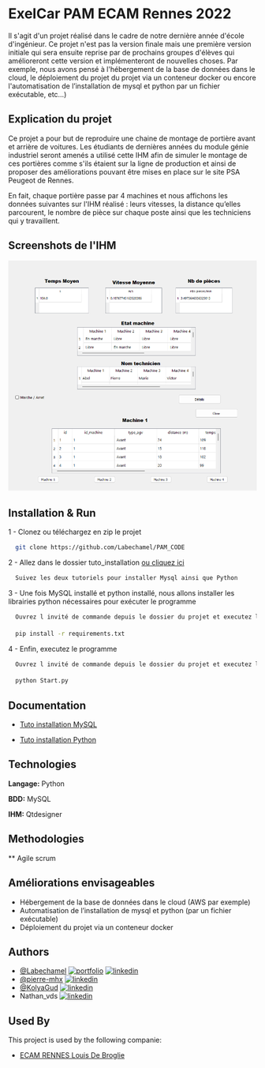 
# ExelCar PAM ECAM Rennes 2022

Il s'agit d'un projet réalisé dans le cadre de notre dernière année d'école d'ingénieur. Ce projet n'est pas la version finale mais une première version initiale qui sera ensuite reprise par de prochains groupes d'élèves qui amélioreront cette version et implémenteront de nouvelles choses. Par exemple, nous avons pensé à l'hébergement de la base de données dans le cloud, le déploiement du projet du projet via un conteneur docker ou encore l'automatisation de l’installation de mysql et python par un fichier exécutable, etc…)


## Explication du projet
Ce projet a pour but de reproduire une chaine de montage de portière avant et arrière de voitures. Les étudiants de dernières années du module génie industriel seront amenés a utilisé cette IHM afin de simuler le montage de ces portières comme s'ils étaient sur la ligne de production et ainsi de proposer des améliorations pouvant être mises en place sur le site PSA Peugeot de Rennes.

En fait, chaque portière passe par 4 machines et nous affichons les données suivantes sur l'IHM réalisé : leurs vitesses, la distance qu’elles parcourent, le nombre de pièce sur chaque poste ainsi que les techniciens qui y travaillent. 



## Screenshots de l'IHM

![App Screenshot](https://raw.githubusercontent.com/Labechamel/PAM_CODE/master/screenshot/ihm.png)


## Installation & Run

1 - Clonez ou téléchargez en zip le projet

```bash
  git clone https://github.com/Labechamel/PAM_CODE
```

2 - Allez dans le dossier tuto_installation [ou cliquez ici](https://linktodocumentation)

```bash
  Suivez les deux tutoriels pour installer Mysql ainsi que Python 
```

3 - Une fois MySQL installé et python installé, nous allons installer les librairies python nécessaires pour exécuter le programme

```bash
  Ouvrez l invité de commande depuis le dossier du projet et executez la commande ci-dessous :

  pip install -r requirements.txt
```

4 - Enfin, executez le programme

```bash
  Ouvrez l invité de commande depuis le dossier du projet et executez la commande ci-dessous :

  python Start.py
```

## Documentation

- [Tuto installation MySQL](https://linktodocumentation)

- [Tuto installation Python](https://linktodocumentation)


## Technologies

**Langage:** Python

**BDD:** MySQL

**IHM:** Qtdesigner

## Methodologies 

** Agile scrum 


## Améliorations envisageables

- Hébergement de la base de données dans le cloud (AWS par exemple)
- Automatisation de l’installation de mysql et python (par un fichier exécutable)
- Déploiement du projet via un conteneur docker



## Authors

- [@Labechamel](https://github.com/Labechamel)
[![portfolio](https://img.shields.io/badge/my_portfolio-000?style=for-the-badge&logo=ko-fi&logoColor=white)](https://simonbechu.me/)
[![linkedin](https://img.shields.io/badge/linkedin-0A66C2?style=for-the-badge&logo=linkedin&logoColor=white)](https://www.linkedin.com/in/bechu-simon/)
- [@pierre-mhx](https://github.com/pierre-mhx)
[![linkedin](https://img.shields.io/badge/linkedin-0A66C2?style=for-the-badge&logo=linkedin&logoColor=white)](https://www.linkedin.com/in/pierremahieux-sales/)
- [@KolyaGud](https://github.com/KolyaGud)
[![linkedin](https://img.shields.io/badge/linkedin-0A66C2?style=for-the-badge&logo=linkedin&logoColor=white)](https://www.linkedin.com/in/kolya-gudenkauf-6807b5195/)
- Nathan_vds
[![linkedin](https://img.shields.io/badge/linkedin-0A66C2?style=for-the-badge&logo=linkedin&logoColor=white)](https://www.linkedin.com/in/nathan-vanderschelden-35ab54173/)
## Used By

This project is used by the following companie:

- [ECAM RENNES Louis De Broglie](https://www.ecam-rennes.fr/)

